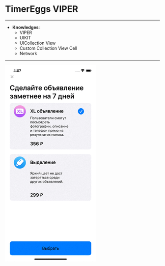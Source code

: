 # TimerEggs VIPER

<!--* **Features**:-->
<!---->

___
* **Knowledges**:
  * VIPER
  * UIKIT
  * UICollection View
  * Custom Collection View Cell
  * Network 
___

![rfhnbyrf](%20iPhone.gif)
